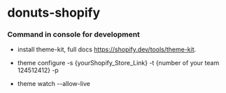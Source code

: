# donuts-shopify

### Command in console for development

- install theme-kit, full docs <https://shopify.dev/tools/theme-kit>.

- theme configure -s {yourShopify_Store_Link} -t {number of your team 124512412} -p

- theme watch --allow-live

